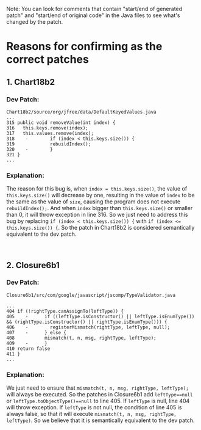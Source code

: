Note: You can look for comments that contain "start/end of generated patch" and "start/end of original code" in the Java files to see what's changed by the patch.

# Reasons for confirming as the correct patches

## 1. Chart18b2
### Dev Patch:
```
Chart18b2/source/org/jfree/data/DefaultKeyedValues.java
...
315	public void removeValue(int index) {
316	  this.keys.remove(index);
317	  this.values.remove(index);
318    -        if (index < this.keys.size()) {
319             rebuildIndex();
320    -        }
321	}
...
```
### Explanation:
The reason for this bug is, when `index = this.keys.size()`, the  value of `this.keys.size()` will decrease by one, resulting in the value of `index` to be the same as the value of `size`, causing the program does not execute `rebuildIndex();`. And when `index` bigger than `this.keys.size()` or smaller than 0, it will throw exception in line 316. So we just need to address this bug by replacing `if (index < this.keys.size()) {`  with `if (index <= this.keys.size()) {`. So the patch in Chart18b2 is considered semantically equivalent to the dev patch.

<br>

## 2. Closure6b1
### Dev Patch:
```
Closure6b1/src/com/google/javascript/jscomp/TypeValidator.java

...
404	if (!rightType.canAssignTo(leftType)) {
405    -      if ((leftType.isConstructor() || leftType.isEnumType()) && (rightType.isConstructor() || rightType.isEnumType())) {
406    -        registerMismatch(rightType, leftType, null);
407    -      } else {
408           mismatch(t, n, msg, rightType, leftType);
409    -      }
410	return false
411	}
...
```
### Explanation:
We just need to ensure that `mismatch(t, n, msg, rightType, leftType);` will always be executed. So the patches in Closure6b1 add `leftType==null` or `leftType.toObjectType()==null` to line 405. If `leftType` is null, line 404 will throw exception. If `leftType` is not null, the condition of line 405 is always false, so that it will execute `mismatch(t, n, msg, rightType, leftType)`. So we believe that it is semantically equivalent to the dev patch.
